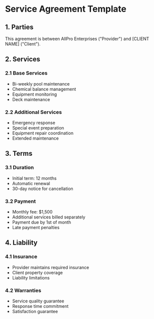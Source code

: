 # Service Agreement Template

## 1. Parties
This agreement is between AllPro Enterprises ("Provider") and [CLIENT NAME] ("Client").

## 2. Services
### 2.1 Base Services
- Bi-weekly pool maintenance
- Chemical balance management
- Equipment monitoring
- Deck maintenance

### 2.2 Additional Services
- Emergency response
- Special event preparation
- Equipment repair coordination
- Extended maintenance

## 3. Terms
### 3.1 Duration
- Initial term: 12 months
- Automatic renewal
- 30-day notice for cancellation

### 3.2 Payment
- Monthly fee: $1,500
- Additional services billed separately
- Payment due by 1st of month
- Late payment penalties

## 4. Liability
### 4.1 Insurance
- Provider maintains required insurance
- Client property coverage
- Liability limitations

### 4.2 Warranties
- Service quality guarantee
- Response time commitment
- Satisfaction guarantee